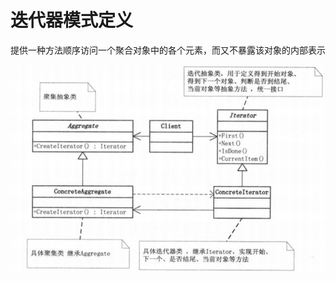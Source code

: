 # 迭代器模式定义

提供一种方法顺序访问一个聚合对象中的各个元素，而又不暴露该对象的内部表示

![img](https://github.com/andochiwa/Design-Pattern/blob/master/Iterator-Pattern/img.png)

